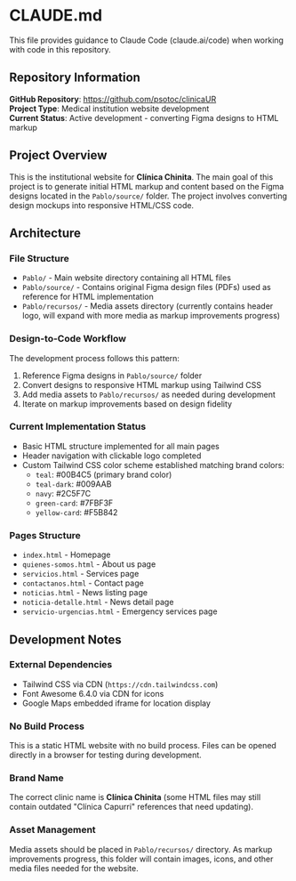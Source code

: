 # CLAUDE.md

This file provides guidance to Claude Code (claude.ai/code) when working with code in this repository.

## Repository Information

**GitHub Repository**: https://github.com/psotoc/clinicaUR  
**Project Type**: Medical institution website development  
**Current Status**: Active development - converting Figma designs to HTML markup

## Project Overview

This is the institutional website for **Clínica Chinita**. The main goal of this project is to generate initial HTML markup and content based on the Figma designs located in the `Pablo/source/` folder. The project involves converting design mockups into responsive HTML/CSS code.

## Architecture

### File Structure
- `Pablo/` - Main website directory containing all HTML files
- `Pablo/source/` - Contains original Figma design files (PDFs) used as reference for HTML implementation
- `Pablo/recursos/` - Media assets directory (currently contains header logo, will expand with more media as markup improvements progress)

### Design-to-Code Workflow
The development process follows this pattern:
1. Reference Figma designs in `Pablo/source/` folder
2. Convert designs to responsive HTML markup using Tailwind CSS
3. Add media assets to `Pablo/recursos/` as needed during development
4. Iterate on markup improvements based on design fidelity

### Current Implementation Status
- Basic HTML structure implemented for all main pages
- Header navigation with clickable logo completed
- Custom Tailwind CSS color scheme established matching brand colors:
  - `teal`: #00B4C5 (primary brand color)
  - `teal-dark`: #009AAB
  - `navy`: #2C5F7C
  - `green-card`: #7FBF3F
  - `yellow-card`: #F5B842

### Pages Structure
- `index.html` - Homepage
- `quienes-somos.html` - About us page
- `servicios.html` - Services page
- `contactanos.html` - Contact page
- `noticias.html` - News listing page
- `noticia-detalle.html` - News detail page
- `servicio-urgencias.html` - Emergency services page

## Development Notes

### External Dependencies
- Tailwind CSS via CDN (`https://cdn.tailwindcss.com`)
- Font Awesome 6.4.0 via CDN for icons
- Google Maps embedded iframe for location display

### No Build Process
This is a static HTML website with no build process. Files can be opened directly in a browser for testing during development.

### Brand Name
The correct clinic name is **Clínica Chinita** (some HTML files may still contain outdated "Clínica Capurri" references that need updating).

### Asset Management
Media assets should be placed in `Pablo/recursos/` directory. As markup improvements progress, this folder will contain images, icons, and other media files needed for the website.